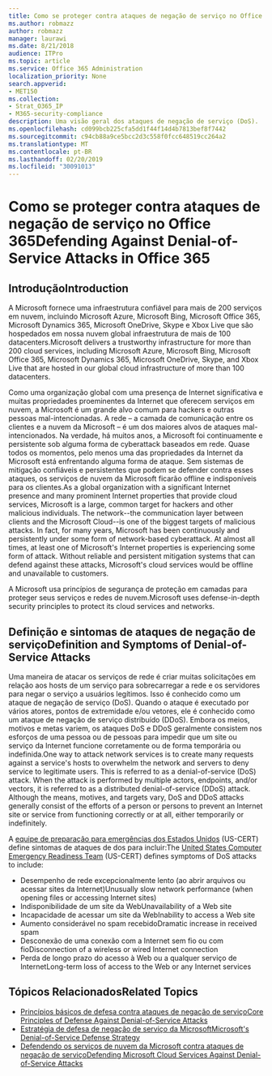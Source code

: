 ```yaml
---
title: Como se proteger contra ataques de negação de serviço no Office 365
ms.author: robmazz
author: robmazz
manager: laurawi
ms.date: 8/21/2018
audience: ITPro
ms.topic: article
ms.service: Office 365 Administration
localization_priority: None
search.appverid:
- MET150
ms.collection:
- Strat_O365_IP
- M365-security-compliance
description: Uma visão geral dos ataques de negação de serviço (DoS).
ms.openlocfilehash: cd099bcb225cfa5dd1f44f14d4b7813bef8f7442
ms.sourcegitcommit: c94cb88a9ce5bcc2d3c558f0fcc648519cc264a2
ms.translationtype: MT
ms.contentlocale: pt-BR
ms.lasthandoff: 02/20/2019
ms.locfileid: "30091013"
---
```

# <a name="defending-against-denial-of-service-attacks-in-office-365"></a><span data-ttu-id="37507-103">Como se proteger contra ataques de negação de serviço no Office 365</span><span class="sxs-lookup"><span data-stu-id="37507-103">Defending Against Denial-of-Service Attacks in Office 365</span></span>

## <a name="introduction"></a><span data-ttu-id="37507-104">Introdução</span><span class="sxs-lookup"><span data-stu-id="37507-104">Introduction</span></span>
<span data-ttu-id="37507-105">A Microsoft fornece uma infraestrutura confiável para mais de 200 serviços em nuvem, incluindo Microsoft Azure, Microsoft Bing, Microsoft Office 365, Microsoft Dynamics 365, Microsoft OneDrive, Skype e Xbox Live que são hospedados em nossa nuvem global infraestrutura de mais de 100 datacenters.</span><span class="sxs-lookup"><span data-stu-id="37507-105">Microsoft delivers a trustworthy infrastructure for more than 200 cloud services, including Microsoft Azure, Microsoft Bing, Microsoft Office 365, Microsoft Dynamics 365, Microsoft OneDrive, Skype, and Xbox Live that are hosted in our global cloud infrastructure of more than 100 datacenters.</span></span>

<span data-ttu-id="37507-p101">Como uma organização global com uma presença de Internet significativa e muitas propriedades proeminentes da Internet que oferecem serviços em nuvem, a Microsoft é um grande alvo comum para hackers e outras pessoas mal-intencionadas. A rede – a camada de comunicação entre os clientes e a nuvem da Microsoft – é um dos maiores alvos de ataques mal-intencionados. Na verdade, há muitos anos, a Microsoft foi continuamente e persistente sob alguma forma de cyberattack baseados em rede. Quase todos os momentos, pelo menos uma das propriedades da Internet da Microsoft está enfrentando alguma forma de ataque. Sem sistemas de mitigação confiáveis e persistentes que podem se defender contra esses ataques, os serviços de nuvem da Microsoft ficarão offline e indisponíveis para os clientes.</span><span class="sxs-lookup"><span data-stu-id="37507-p101">As a global organization with a significant Internet presence and many prominent Internet properties that provide cloud services, Microsoft is a large, common target for hackers and other malicious individuals. The network--the communication layer between clients and the Microsoft Cloud--is one of the biggest targets of malicious attacks. In fact, for many years, Microsoft has been continuously and persistently under some form of network-based cyberattack. At almost all times, at least one of Microsoft's Internet properties is experiencing some form of attack. Without reliable and persistent mitigation systems that can defend against these attacks, Microsoft's cloud services would be offline and unavailable to customers.</span></span>

<span data-ttu-id="37507-111">A Microsoft usa princípios de segurança de proteção em camadas para proteger seus serviços e redes de nuvem.</span><span class="sxs-lookup"><span data-stu-id="37507-111">Microsoft uses defense-in-depth security principles to protect its cloud services and networks.</span></span> 

## <a name="definition-and-symptoms-of-denial-of-service-attacks"></a><span data-ttu-id="37507-112">Definição e sintomas de ataques de negação de serviço</span><span class="sxs-lookup"><span data-stu-id="37507-112">Definition and Symptoms of Denial-of-Service Attacks</span></span>
<span data-ttu-id="37507-p102">Uma maneira de atacar os serviços de rede é criar muitas solicitações em relação aos hosts de um serviço para sobrecarregar a rede e os servidores para negar o serviço a usuários legítimos. Isso é conhecido como um ataque de negação de serviço (DoS). Quando o ataque é executado por vários atores, pontos de extremidade e/ou vetores, ele é conhecido como um ataque de negação de serviço distribuído (DDoS). Embora os meios, motivos e metas variem, os ataques DoS e DDoS geralmente consistem nos esforços de uma pessoa ou de pessoas para impedir que um site ou serviço da Internet funcione corretamente ou de forma temporária ou indefinida.</span><span class="sxs-lookup"><span data-stu-id="37507-p102">One way to attack network services is to create many requests against a service's hosts to overwhelm the network and servers to deny service to legitimate users. This is referred to as a denial-of-service (DoS) attack. When the attack is performed by multiple actors, endpoints, and/or vectors, it is referred to as a distributed denial-of-service (DDoS) attack. Although the means, motives, and targets vary, DoS and DDoS attacks generally consist of the efforts of a person or persons to prevent an Internet site or service from functioning correctly or at all, either temporarily or indefinitely.</span></span>

<span data-ttu-id="37507-117">A [equipe de preparação para emergências dos Estados Unidos](https://www.us-cert.gov/) (US-CERT) define sintomas de ataques de dos para incluir:</span><span class="sxs-lookup"><span data-stu-id="37507-117">The [United States Computer Emergency Readiness Team](https://www.us-cert.gov/) (US-CERT) defines symptoms of DoS attacks to include:</span></span>
- <span data-ttu-id="37507-118">Desempenho de rede excepcionalmente lento (ao abrir arquivos ou acessar sites da Internet)</span><span class="sxs-lookup"><span data-stu-id="37507-118">Unusually slow network performance (when opening files or accessing Internet sites)</span></span>
- <span data-ttu-id="37507-119">Indisponibilidade de um site da Web</span><span class="sxs-lookup"><span data-stu-id="37507-119">Unavailability of a Web site</span></span>
- <span data-ttu-id="37507-120">Incapacidade de acessar um site da Web</span><span class="sxs-lookup"><span data-stu-id="37507-120">Inability to access a Web site</span></span>
- <span data-ttu-id="37507-121">Aumento considerável no spam recebido</span><span class="sxs-lookup"><span data-stu-id="37507-121">Dramatic increase in received spam</span></span>
- <span data-ttu-id="37507-122">Desconexão de uma conexão com a Internet sem fio ou com fio</span><span class="sxs-lookup"><span data-stu-id="37507-122">Disconnection of a wireless or wired Internet connection</span></span>
- <span data-ttu-id="37507-123">Perda de longo prazo do acesso à Web ou a qualquer serviço de Internet</span><span class="sxs-lookup"><span data-stu-id="37507-123">Long-term loss of access to the Web or any Internet services</span></span>

## <a name="related-topics"></a><span data-ttu-id="37507-124">Tópicos Relacionados</span><span class="sxs-lookup"><span data-stu-id="37507-124">Related Topics</span></span>
- [<span data-ttu-id="37507-125">Princípios básicos de defesa contra ataques de negação de serviço</span><span class="sxs-lookup"><span data-stu-id="37507-125">Core Principles of Defense Against Denial-of-Service Attacks</span></span>](office-365-core-principles-of-defense-against-dos-attacks.md)
- [<span data-ttu-id="37507-126">Estratégia de defesa de negação de serviço da Microsoft</span><span class="sxs-lookup"><span data-stu-id="37507-126">Microsoft's Denial-of-Service Defense Strategy</span></span>](office-365-microsoft-dos-defense-strategy.md)
- [<span data-ttu-id="37507-127">Defendendo os serviços de nuvem da Microsoft contra ataques de negação de serviço</span><span class="sxs-lookup"><span data-stu-id="37507-127">Defending Microsoft Cloud Services Against Denial-of-Service Attacks</span></span>](office-365-defending-cloud-services-against-dos-attacks.md)
